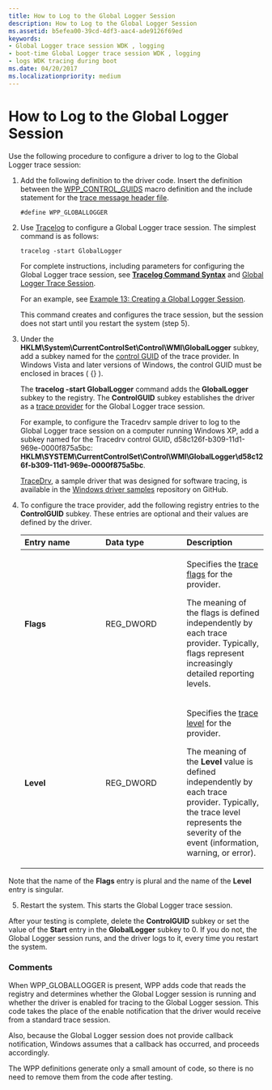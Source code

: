 ```yaml
---
title: How to Log to the Global Logger Session
description: How to Log to the Global Logger Session
ms.assetid: b5efea00-39cd-4df3-aac4-ade9126f69ed
keywords:
- Global Logger trace session WDK , logging
- boot-time Global Logger trace session WDK , logging
- logs WDK tracing during boot
ms.date: 04/20/2017
ms.localizationpriority: medium
---
```


# How to Log to the Global Logger Session


Use the following procedure to configure a driver to log to the Global Logger trace session:

1. Add the following definition to the driver code. Insert the definition between the [WPP\_CONTROL\_GUIDS](https://docs.microsoft.com/previous-versions/windows/hardware/previsioning-framework/ff556186(v=vs.85)) macro definition and the include statement for the [trace message header file](trace-message-header-file.md).
   ```
   #define WPP_GLOBALLOGGER
   ```

2. Use [Tracelog](tracelog.md) to configure a Global Logger trace session. The simplest command is as follows:

   ```
   tracelog -start GlobalLogger
   ```

   For complete instructions, including parameters for configuring the Global Logger trace session, see [**Tracelog Command Syntax**](tracelog-command-syntax.md) and [Global Logger Trace Session](global-logger-trace-session.md).

   For an example, see [Example 13: Creating a Global Logger Session](example-13--creating-a-global-logger-session.md).

   This command creates and configures the trace session, but the session does not start until you restart the system (step 5).

3. Under the **HKLM\\System\\CurrentControlSet\\Control\\WMI\\GlobalLogger** subkey, add a subkey named for the [control GUID](control-guid.md) of the trace provider. In Windows Vista and later versions of Windows, the control GUID must be enclosed in braces ( {} ).

   The **tracelog -start GlobalLogger** command adds the **GlobalLogger** subkey to the registry. The **ControlGUID** subkey establishes the driver as a [trace provider](trace-provider.md) for the Global Logger trace session.

   For example, to configure the Tracedrv sample driver to log to the Global Logger trace session on a computer running Windows XP, add a subkey named for the Tracedrv control GUID, d58c126f-b309-11d1-969e-0000f875a5bc: **HKLM\\SYSTEM\\CurrentControlSet\\Control\\WMI\\GlobalLogger\\d58c126f-b309-11d1-969e-0000f875a5bc**.

   [TraceDrv](https://go.microsoft.com/fwlink/p/?LinkId=617726), a sample driver that was designed for software tracing, is available in the [Windows driver samples](https://go.microsoft.com/fwlink/p/?LinkId=616507 ) repository on GitHub.

4. To configure the trace provider, add the following registry entries to the **ControlGUID** subkey. These entries are optional and their values are defined by the driver.

   <table>
   <colgroup>
   <col width="33%" />
   <col width="33%" />
   <col width="33%" />
   </colgroup>
   <thead>
   <tr class="header">
   <th align="left">Entry name</th>
   <th align="left">Data type</th>
   <th align="left">Description</th>
   </tr>
   </thead>
   <tbody>
   <tr class="odd">
   <td align="left"><p><strong>Flags</strong></p></td>
   <td align="left"><p>REG_DWORD</p></td>
   <td align="left"><p>Specifies the <a href="trace-flags.md" data-raw-source="[trace flags](trace-flags.md)">trace flags</a> for the provider.</p>
   <p>The meaning of the flags is defined independently by each trace provider. Typically, flags represent increasingly detailed reporting levels.</p></td>
   </tr>
   <tr class="even">
   <td align="left"><p><strong>Level</strong></p></td>
   <td align="left"><p>REG_DWORD</p></td>
   <td align="left"><p>Specifies the <a href="trace-level.md" data-raw-source="[trace level](trace-level.md)">trace level</a> for the provider.</p>
   <p>The meaning of the <strong>Level</strong> value is defined independently by each trace provider. Typically, the trace level represents the severity of the event (information, warning, or error).</p></td>
   </tr>
   </tbody>
   </table>




Note that the name of the **Flags** entry is plural and the name of the **Level** entry is singular.


5.  Restart the system. This starts the Global Logger trace session.

After your testing is complete, delete the **ControlGUID** subkey or set the value of the **Start** entry in the **GlobalLogger** subkey to 0. If you do not, the Global Logger session runs, and the driver logs to it, every time you restart the system.

### <span id="comments"></span><span id="COMMENTS"></span>Comments

When WPP\_GLOBALLOGGER is present, WPP adds code that reads the registry and determines whether the Global Logger session is running and whether the driver is enabled for tracing to the Global Logger session. This code takes the place of the enable notification that the driver would receive from a standard trace session.

Also, because the Global Logger session does not provide callback notification, Windows assumes that a callback has occurred, and proceeds accordingly.

The WPP definitions generate only a small amount of code, so there is no need to remove them from the code after testing.









